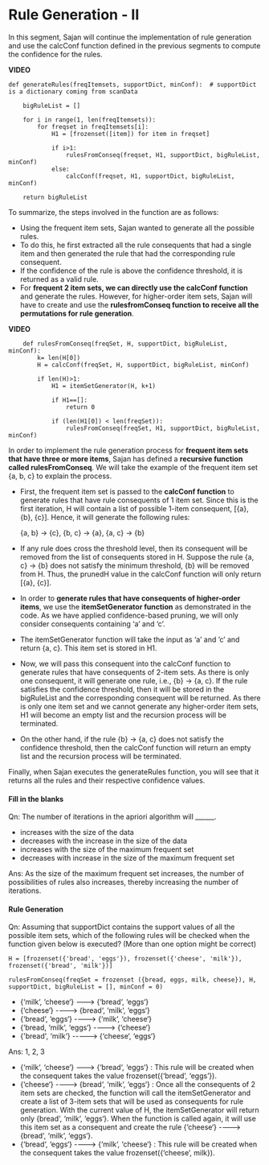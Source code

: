 ﻿# Rule Generation - II

In this segment, Sajan will continue the implementation of rule generation and use the calcConf function defined in the previous segments to compute the confidence for the rules.

**VIDEO**

    def generateRules(freqItemsets, supportDict, minConf):  # supportDict is a dictionary coming from scanData
    
        bigRuleList = []
    
        for i in range(1, len(freqItemsets)):
            for freqset in freqItemsets[i]:
                H1 = [frozenset([item]) for item in freqset]
    
                if i>1:
                    rulesFromConseq(freqset, H1, supportDict, bigRuleList, minConf)
                else:
                    calcConf(freqset, H1, supportDict, bigRuleList, minConf)
    
        return bigRuleList

To summarize, the steps involved in the function are as follows:

- Using the frequent item sets, Sajan wanted to generate all the possible rules.
- To do this, he first extracted all the rule consequents that had a single item and then generated the rule that had the corresponding rule consequent.
- If the confidence of the rule is above the confidence threshold, it is returned as a valid rule.
- For  **frequent 2 item sets, we can directly use the calcConf function**  and generate the rules. However, for higher-order item sets, Sajan will have to create and use the  **rulesfromConseq function to receive all the permutations for rule generation**.

**VIDEO**

        def rulesFromConseq(freqSet, H, supportDict, bigRuleList, minConf):
            k= len(H[0])
            H = calcConf(freqSet, H, supportDict, bigRuleList, minConf)
    
            if len(H)>1:
                H1 = itemSetGenerator(H, k+1)
    
                if H1==[]:
                    return 0
    
                if (len(H1[0]) < len(freqSet)):
                    rulesFromConseq(freqSet, H1, supportDict, bigRuleList, minConf)

In order to implement the rule generation process for  **frequent item sets that have three or more items**, Sajan has defined a  **recursive function called rulesFromConseq**. We will take the example of the frequent item set {a, b, c} to explain the process.

- First, the frequent item set is passed to the  **calcConf function**  to generate rules that have rule consequents of 1 item set. Since this is the first iteration, H will contain a list of possible 1-item consequent, [{a}, {b}, {c}]. Hence, it will generate the following rules:
  
  {a, b} → {c}, {b, c} → {a}, {a, c} → {b}

- If any rule does cross the threshold level, then its consequent will be removed from the list of consequents stored in H. Suppose the rule {a, c} → {b} does not satisfy the minimum threshold, {b} will be removed from H. Thus, the prunedH value in the calcConf function will only return [{a}, {c}].

- In order to  **generate rules that have consequents of higher-order items**, we use the  **itemSetGenerator function**  as demonstrated in the code. As we have applied confidence-based pruning, we will only consider consequents containing ‘a’ and ‘c’.

- The itemSetGenerator function will take the input as ‘a’ and ’c’ and return {a, c}. This item set is stored in H1.

- Now, we will pass this consequent into the calcConf function to generate rules that have consequents of 2-item sets. As there is only one consequent, it will generate one rule, i.e., {b} → {a, c}. If the rule satisfies the confidence threshold, then it will be stored in the bigRuleList and the corresponding consequent will be returned. As there is only one item set and we cannot generate any higher-order item sets, H1 will become an empty list and the recursion process will be terminated.

- On the other hand, if the rule {b} → {a, c} does not satisfy the confidence threshold, then the calcConf function will return an empty list and the recursion process will be terminated.

Finally, when Sajan executes the generateRules function, you will see that it returns all the rules and their respective confidence values.  

#### Fill in the blanks

Qn: The number of iterations in the apriori algorithm will ______.

- increases with the size of the data
- decreases with the increase in the size of the data
- increases with the size of the maximum frequent set
- decreases with increase in the size of the maximum frequent set  

Ans: As the size of the maximum frequent set increases, the number of possibilities of rules also increases, thereby increasing the number of iterations.

#### Rule Generation

Qn: Assuming that supportDict contains the support values of all the possible item sets, which of the following rules will be checked when the function given below is executed? (More than one option might be correct)

    H = [frozenset({'bread', 'eggs'}), frozenset({'cheese', 'milk'}), frozenset({'bread', 'milk'})]
    
    rulesFromConseq(freqSet = frozenset ({bread, eggs, milk, cheese}), H, supportDict, bigRuleList = [], minConf = 0)

- {‘milk‘, ‘cheese‘} ---> {‘bread‘, ‘eggs‘}
- {‘cheese‘} ----> {bread‘, ‘milk‘, ‘eggs‘}
- {‘bread‘, ‘eggs‘} ----> {‘milk‘, ‘cheese‘}
- {‘bread, ‘milk‘, ‘eggs‘} ----> {‘cheese‘}
- {'bread', ‘milk‘} -----> {‘cheese‘, ‘eggs‘}  

Ans: 1, 2, 3

- {‘milk‘, ‘cheese‘} ---> {‘bread‘, ‘eggs‘} : This rule will be created when the consequent takes the value frozenset({‘bread’, ‘eggs’}).
- {‘cheese‘} ----> {bread‘, ‘milk‘, ‘eggs‘} : Once all the consequents of 2 item sets are checked, the function will call the itemSetGenerator and create a list of 3-item sets that will be used as consequents for rule generation. With the current value of H, the itemSetGenerator will return only {bread‘, ‘milk‘, ‘eggs‘}. When the function is called again, it will use this item set as a consequent and create the rule {‘cheese‘} ----> {bread‘, ‘milk‘, ‘eggs‘}.
- {‘bread‘, ‘eggs‘} ----> {‘milk‘, ‘cheese‘} : This rule will be created when the consequent takes the value frozenset({‘cheese’, milk}).  
